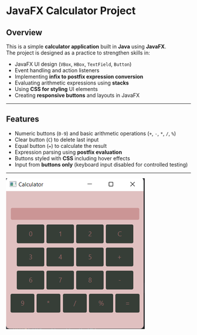 # JavaFX Calculator Project

## Overview
This is a simple **calculator application** built in **Java** using **JavaFX**.  
The project is designed as a practice to strengthen skills in:

- JavaFX UI design (`VBox`, `HBox`, `TextField`, `Button`)  
- Event handling and action listeners  
- Implementing **infix to postfix expression conversion**  
- Evaluating arithmetic expressions using **stacks**  
- Using **CSS for styling** UI elements  
- Creating **responsive buttons** and layouts in JavaFX  

---

## Features
- Numeric buttons (`0-9`) and basic arithmetic operations (`+`, `-`, `*`, `/`, `%`)  
- Clear button (`C`) to delete last input  
- Equal button (`=`) to calculate the result  
- Expression parsing using **postfix evaluation**  
- Buttons styled with **CSS** including hover effects  
- Input from **buttons only** (keyboard input disabled for controlled testing)

---

![Calculator image](image/image.png)
